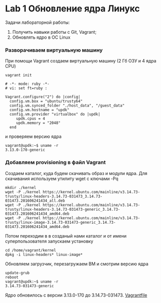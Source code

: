 # Lab 1 Обновление ядра Линукс


Задачи лабораторной работы:  

1. Получить навыки работы с Git, Vagrant;
2. Обновлять ядро в ОС Linux

### Разворачиваем виртуальную машину

При помощи Vagrant создаем виртуальную машину (2 Гб ОЗУ и 4 ядра CPU) 

```
vagrant init

# -*- mode: ruby -*-
# vi: set ft=ruby :

Vagrant.configure("2") do |config|
  config.vm.box = "ubuntu/trusty64"
  config.vm.synced_folder "./host_data", "/guest_data"
  config.vm.hostname = "updk"
  config.vm.provider "virtualbox" do |updk|
     updk.cpus = 4
     updk.memory = "2048"
  end
```
и проверяем версию ядра
```
vagrant@updk:~$ uname -r
3.13.0-170-generic
```

### Добавляем provisioning в файл Vagrant 

Создаем каталог, куда будем скачивать образ и модули ядра.
Для скачивания используем утилиту wget с ключами -Pq
```
mkdir ./kernel
wget -P ./kernel https://kernel.ubuntu.com/mainline/v3.14.73-trusty/linux-headers-3.14.73-031473_3.14.73-031473.201606241434_all.deb
wget -P ./kernel https://kernel.ubuntu.com/mainline/v3.14.73-trusty/linux-headers-3.14.73-031473-generic_3.14.73-031473.201606241434_amd64.deb
wget -P ./kernel https://kernel.ubuntu.com/mainline/v3.14.73-trusty/linux-image-3.14.73-031473-generic_3.14.73-031473.201606241434_amd64.deb
```
Потом переходим в в созданый нами каталог и от имени суперпользователя запускаем установку
```
cd /home/vagrant/kernel
dpkg -i linux-headers* linux-image*
```
Обновляем загрузчик, перезагружаем ВМ и смотрим версию ядра
```
update-grub
reboot
vagrant@updk:~$ uname -r
3.14.73-031473-generic
```
Ядро обновилось с версии 3.13.0-170 до 3.14.73-031473.
[Vagrantfile](./Vagrantfile)



